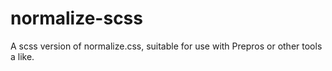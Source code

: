 normalize-scss
==============

A scss version of normalize.css, suitable for use with Prepros or other tools a like.
